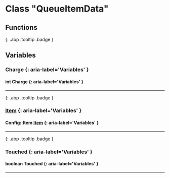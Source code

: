 # Class "QueueItemData"
## Functions
[ ](#){: .abp .tooltip .badge }
## Variables
### Charge {: aria-label='Variables' }
#### int Charge  {: aria-label='Variables' }

___ 
[ ](#){: .abp .tooltip .badge }
### [Item](../ItemConfig_Item) {: aria-label='Variables' }
#### Config::Item [Item](../ItemConfig_Item)  {: aria-label='Variables' }

___ 
[ ](#){: .abp .tooltip .badge }
### Touched {: aria-label='Variables' }
#### boolean Touched  {: aria-label='Variables' }

___ 
